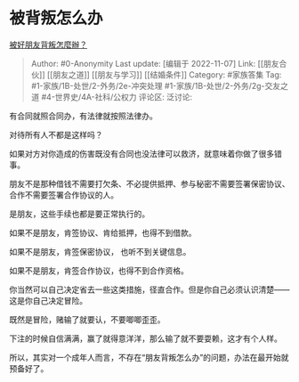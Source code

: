 # 被背叛怎么办
[被好朋友背叛怎麼辦？](https://www.zhihu.com/question/24961925/answer/2747214227)

> Author: #0-Anonymity
> Last update: [编辑于 2022-11-07]
> Link: [[朋友合伙]] [[朋友之道]] [[朋友与学习]] [[结婚条件]]
> Category: #家族答集
> Tag: #1-家族/1B-处世/2-外务/2e-冲突处理 #1-家族/1B-处世/2-外务/2g-交友之道 #4-世界史/4A-社科/公权力
> 评论区:
> 泛讨论:

有合同就照合同办，有法律就按照法律办。

对待所有人不都是这样吗？

如果对方对你造成的伤害既没有合同也没法律可以救济，就意味着你做了很多错事。

朋友不是那种借钱不需要打欠条、不必提供抵押、参与秘密不需要签署保密协议、合作不需要签署合作协议的人。

是朋友，这些手续也都是要正常执行的。

如果不是朋友，肯签协议、肯给抵押，也得不到借款。

如果不是朋友，肯签保密协议， 也听不到关键信息。

如果不是朋友，肯签合作协议，也得不到合作资格。

你当然可以自己决定省去一些这类措施，径直合作。但是你自己必须认识清楚——这是你自己决定冒险。

既然是冒险，赌输了就要认，不要唧唧歪歪。

下注的时候自信满满，赢了就得意洋洋，那么输了就不要耍赖，这才有个人样。

所以，其实对一个成年人而言，不存在“朋友背叛怎么办”的问题，办法在最开始就预备好了。
